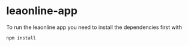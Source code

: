 # leaonline-app

To run the leaonline app you need to install the dependencies first with 

``` 
npm install 

```

 
